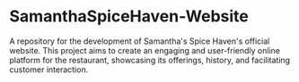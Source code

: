 # SamanthaSpiceHaven-Website
A repository for the development of Samantha's Spice Haven's official website. This project aims to create an engaging and user-friendly online platform for the restaurant, showcasing its offerings, history, and facilitating customer interaction.
